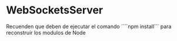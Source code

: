 # WebSocketsServer

Recuenden que deben de ejecutar el comando ````npm install``` para reconstruir los modulos de Node

